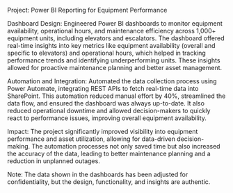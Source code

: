 Project: Power BI Reporting for Equipment Performance

Dashboard Design: Engineered Power BI dashboards to monitor equipment availability, operational hours, and maintenance efficiency across 1,000+ equipment units, including elevators and escalators. The dashboard offered real-time insights into key metrics like equipment availability (overall and specific to elevators) and operational hours, which helped in tracking performance trends and identifying underperforming units. These insights allowed for proactive maintenance planning and better asset management.

Automation and Integration: Automated the data collection process using Power Automate, integrating REST APIs to fetch real-time data into SharePoint. This automation reduced manual effort by 40%, streamlined the data flow, and ensured the dashboard was always up-to-date. It also reduced operational downtime and allowed decision-makers to quickly react to performance issues, improving overall equipment availability.

Impact: The project significantly improved visibility into equipment performance and asset utilization, allowing for data-driven decision-making. The automation processes not only saved time but also increased the accuracy of the data, leading to better maintenance planning and a reduction in unplanned outages.

Note: The data shown in the dashboards has been adjusted for confidentiality, but the design, functionality, and insights are authentic.
